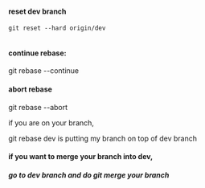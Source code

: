 #### reset dev branch

```
git reset --hard origin/dev


```

#### continue rebase:

git rebase --continue

#### abort rebase

git rebase --abort

if you are on your branch,

git rebase dev is putting my branch on top of dev branch

#### if you want to merge your branch into dev, 

##### go to dev branch and do git merge your branch



